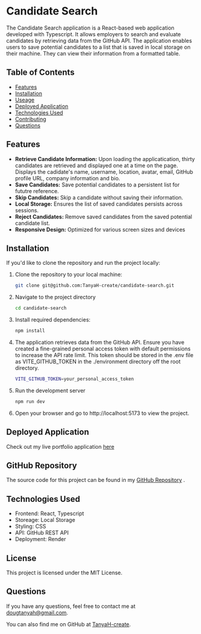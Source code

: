 # Candidate Search

The Candidate Search application is a React-based web application developed with Typescript. It allows employers to search and evaluate candidates by retrieving data from the GitHub API. The application enables users to save potential candidates to a list that is saved in local storage on their machine. They can view their information from a formatted table.

## Table of Contents
- [Features](#features)
- [Installation](#installation)
- [Useage](#useage)
- [Deployed Application](#deployed-application) 
- [Technologies Used](#technology-used)
- [Contributing](#contributing)
- [Questions](#questions)


## Features
- **Retrieve Candidate Information:** Upon loading the applicatication, thirty candidates are retrieved and displayed one at a time on  the page. Displays the cadidate's name, username, location, avatar, email, GitHub profile URL, company information and bio.
- **Save Candidates:** Save potential candidates to a persistent list for fututre reference.
- **Skip Candidates:** Skip a candidate without saving their information.
- **Local Storage:** Ensures the  list of saved candidates persists across sessions.
- **Reject Candidates:** Remove saved candidates from the saved potential candidate list.
- **Responsive Design:** Optimized for various screen sizes and devices



## Installation
If you'd like to clone the repository and run the project locally:

1. Clone the repository to your local machine:
   ```bash
   git clone git@github.com:TanyaH-create/candidate-search.git
2. Navigate to the project directory 
   ```bash
   cd candidate-search

3. Install required dependencies:
   ```bash
   npm install

4. The application retrieves data from the GitHub API. Ensure you have created a fine-grained personal access token with default permissions to increase the API rate limit. This token should be stored in the .env file as VITE_GITHUB_TOKEN in the ./environment directory off the root directory.
   ~~~bash
   VITE_GITHUB_TOKEN=your_personal_access_token

5. Run the development server
   ~~~bash
   npm run dev
   ~~~
6. Open your browser and go to http://localhost:5173 to view the project.

 

## Deployed Application
Check out my live portfolio application [here](https://candidate-search-challenge-tlh.onrender.com)

## GitHub Repository
The source code for this project can be found in my [GitHub Repository](https://github.com/TanyaH-create/candidate-search) .

## Technologies Used
- Frontend: React, Typescript
- Storeage: Local Storage
- Styling: CSS
- API: GitHub REST API
- Deployment: Render
  
## License
This project is licensed under the MIT License.


## Questions

 If you have any questions, feel free to contact me at dougtanyah@gmail.com.

 You can also find me on GitHub at [TanyaH-create](https://github.com/TanyaH-create).
